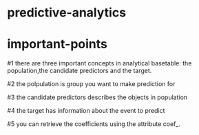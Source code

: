 # predictive-analytics

# important-points
#1 there are three important concepts in analytical basetable: the population,the candidate predictors and the target.

#2 the polpulation is group you want to make prediction for

#3 the candidate predictors describes the objects in population

#4 the target has information about the event to predict

#5 you can retrieve the coefficients using the attribute coef_. 
